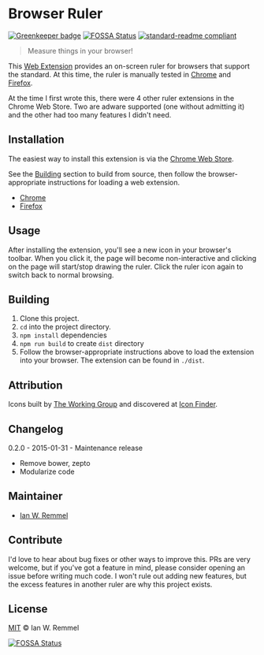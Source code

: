 # Browser Ruler

[![Greenkeeper badge](https://badges.greenkeeper.io/ianwremmel/chrome-ruler.svg)](https://greenkeeper.io/)
[![FOSSA Status](https://app.fossa.io/api/projects/git%2Bhttps%3A%2F%2Fgithub.com%2Fianwremmel%2Fchrome-ruler.svg?type=shield)](https://app.fossa.io/projects/git%2Bhttps%3A%2F%2Fgithub.com%2Fianwremmel%2Fchrome-ruler?ref=badge_shield)
[![standard-readme compliant](https://img.shields.io/badge/readme%20style-standard-brightgreen.svg?style=flat-square)](https://github.com/RichardLitt/standard-readme)

> Measure things in your browser!

This [Web Extension](https://developer.mozilla.org/en-US/Add-ons/WebExtensions) provides an on-screen ruler for browsers that support the standard. At this time, the ruler is manually tested in [Chrome]() and [Firefox]().

At the time I first wrote this, there were 4 other ruler extensions in the Chrome Web Store. Two are adware supported (one without admitting it) and the other had too many features I didn't need.

## Installation

The easiest way to install this extension is via the [Chrome Web Store](https://chrome.google.com/webstore/category/extensions?hl=en-US).

See the [Building](#building) section to build from source, then follow the browser-appropriate instructions for loading a web extension.

- [Chrome](https://developer.chrome.com/extensions/getstarted#unpacked)
- [Firefox](https://developer.mozilla.org/en-US/Add-ons/WebExtensions/Your_first_WebExtension#Installing)

## Usage

After installing the extension, you'll see a new icon in your browser's toolbar. When you click it, the page will become non-interactive and clicking on the page will start/stop drawing the ruler. Click the ruler icon again to switch back to normal browsing.

## Building

1. Clone this project.
1. `cd` into the project directory. 
1. `npm install` dependencies
1. `npm run build` to create `dist` directory
1. Follow the browser-appropriate instructions above to load the extension into your browser. The extension can be found in `./dist`.

## Attribution

Icons built by [The Working Group](http://blog.twg.ca) and discovered at [Icon Finder](https://www.iconfinder.com/icons/62246/ruler_icon).

## Changelog

0.2.0 - 2015-01-31 - Maintenance release

  - Remove bower, zepto
  - Modularize code

## Maintainer

- [Ian W. Remmel](https://github.com/ianwremmel)

## Contribute

I'd love to hear about bug fixes or other ways to improve this. PRs are very welcome, but if you've got a feature in mind, please consider opening an issue before writing much code. I won't rule out adding new features, but the excess features in another ruler are why this project exists. 

## License

[MIT](LICENSE) &copy; Ian W. Remmel

[![FOSSA Status](https://app.fossa.io/api/projects/git%2Bhttps%3A%2F%2Fgithub.com%2Fianwremmel%2Fchrome-ruler.svg?type=large)](https://app.fossa.io/projects/git%2Bhttps%3A%2F%2Fgithub.com%2Fianwremmel%2Fchrome-ruler?ref=badge_large)
